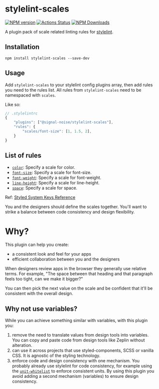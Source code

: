 # stylelint-scales

[![NPM version](https://img.shields.io/npm/v/@signal-noise/stylelint-scales.svg)](https://www.npmjs.com/package/@signal-noise/stylelint-scales) [![Actions Status](https://github.com/signal-noise/stylelint-scales/workflows/node-ci/badge.svg)](https://github.com/signal-noise/stylelint-scales/actions) [![NPM Downloads](https://img.shields.io/npm/dm/@signal-noise/stylelint-scales.svg)](https://npmcharts.com/compare/@signal-noise/stylelint-scales?minimal=true)

A plugin pack of scale related linting rules for [stylelint](https://stylelint.io).

## Installation

```
npm install stylelint-scales --save-dev
```

## Usage

Add `stylelint-scales` to your stylelint config plugins array, then add rules you need to the rules list. All rules from `stylelint-scales` need to be namespaced with `scales`.

Like so:

```js
// .stylelintrc
{
	"plugins": ["@signal-noise/stylelint-scales"],
	"rules": {
		"scales/font-size": [1, 1.5, 2],
	}
}
```

## List of rules

- [`color`](./lib/rules/color/README.md): Specify a scale for color.
- [`font-size`](./lib/rules/font-size/README.md): Specify a scale for font-size.
- [`font-weight`](./lib/rules/font-weight/README.md): Specify a scale for font-weight.
- [`line-height`](./lib/rules/line-height/README.md): Specify a scale for line-height.
- [`space`](./lib/rules/space/README.md): Specify a scale for space.

Ref: [Styled System Keys Reference](https://styled-system.com/theme-specification#key-reference)

You and the designers should define the scales together. You'll want to strike a balance between code consistency and design flexibility.

# Why?

This plugin can help you create:

- a consistent look and feel for your apps
- efficient collaboration between you and the designers

When designers review apps in the browser they generally use relative terms. For example, "The space between that heading and that paragraph feels too tight, can we make it bigger?"

You can then pick the next value on the scale and be confident that it'll be consistent with the overall design.

## Why not use variables?

While you can achieve something similar with variables, with this plugin you:

1. remove the need to translate values from design tools into variables. You can copy and paste code from design tools like Zeplin without alteration.
2. can use it across projects that use styled-components, SCSS or vanilla CSS. It is agnostic of the styling technology.
3. enforce code and design consistency with one mechanism. You probably already use stylelint for code consistency, for example using the [`unit-whitelist`](https://stylelint.io/user-guide/rules/unit-whitelist) to enforce consistent units. By using this plugin you avoid adding a second mechanism (variables) to ensure design consistency.

